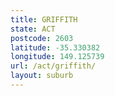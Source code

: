 ```yaml
---
title: GRIFFITH
state: ACT
postcode: 2603
latitude: -35.330382
longitude: 149.125739
url: /act/griffith/
layout: suburb
---
```


